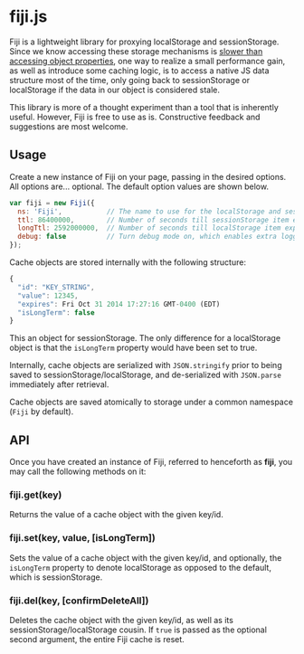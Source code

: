 fiji.js
=======

Fiji is a lightweight library for proxying localStorage and sessionStorage. Since we know accessing these storage mechanisms is [slower than accessing object properties](http://jsperf.com/localstorage-vs-objects/26), one way to realize a small performance gain, as well as introduce some caching logic, is to access a native JS data structure most of the time, only going back to sessionStorage or localStorage if the data in our object is considered stale.

This library is more of a thought experiment than a tool that is inherently useful. However, Fiji is free to use as is. Constructive feedback and suggestions are most welcome.

Usage
-----

Create a new instance of Fiji on your page, passing in the desired options. All options are... optional. The default option values are shown below.

```javascript
var fiji = new Fiji({
  ns: 'Fiji',           // The name to use for the localStorage and sessionStorage items
  ttl: 86400000,        // Number of seconds till sessionStorage item expiry
  longTtl: 2592000000,  // Number of seconds till localStorage item expiry
  debug: false          // Turn debug mode on, which enables extra logging output
});
```

Cache objects are stored internally with the following structure:

```javascript
{
  "id": "KEY_STRING",
  "value": 12345,
  "expires": Fri Oct 31 2014 17:27:16 GMT-0400 (EDT)
  "isLongTerm": false
}
```

This an object for sessionStorage. The only difference for a localStorage object is that the `isLongTerm` property would have been set to true.

Internally, cache objects are serialized with `JSON.stringify` prior to being saved to sessionStorage/localStorage, and de-serialized with `JSON.parse` immediately after retrieval.

Cache objects are saved atomically to storage under a common namespace (`Fiji` by default).

API
---

Once you have created an instance of Fiji, referred to henceforth as **fiji**, you may call the following methods on it:

### fiji.get(key)

Returns the value of a cache object with the given key/id.

### fiji.set(key, value, [isLongTerm])

Sets the value of a cache object with the given key/id, and optionally, the `isLongTerm` property to denote localStorage as opposed to the default, which is sessionStorage.

### fiji.del(key, [confirmDeleteAll])

Deletes the cache object with the given key/id, as well as its sessionStorage/localStorage cousin. If `true` is passed as the optional second argument, the entire Fiji cache is reset.
